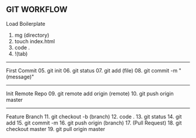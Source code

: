 GIT WORKFLOW
--------
Load Boilerplate
01. mg (directory)
02. touch index.html
03. code .
04. !(tab)

--------
First Commit
05. git init
06. git status
07. git add (file)
08. git commit -m "(message)"

--------
Init Remote Repo
09. git remote add origin (remote)
10. git push origin master

--------
Feature Branch
11. git checkout -b (branch)
12. code . 
13. git status
14. git add
15. git commit -m
16. git push origin (branch)
17. (Pull Request)
18. git checkout master
19. git pull origin master
